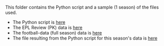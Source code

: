 This folder contains the Python script and a sample (1 season) of the files used.

- The Python script is [here](data_cleaning/pk_data_organizer.py)
- The EPL Review (PK) data is [here](data_cleaning/epl_penalty_stats_2019-20.csv)
- The football-data (full season) data is [here](data_cleaning/E0_1920.csv)
- The file resulting from the Python script for this season's data is [here](data_cleaning/football_penalty_data_2019-20.csv)
